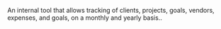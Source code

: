 An internal tool that allows tracking of clients, projects, goals, vendors, expenses, and goals, on a monthly and yearly basis..
